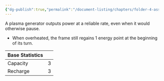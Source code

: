 ```yaml
---
{"dg-publish":true,"permalink":"/document-listing/chapters/folder-4-assembly/generator-folder/plasma-generator/"}
---
```


A plasma generator outputs power at a reliable rate, even when it would otherwise pause.
- When overheated, the frame still regains 1 energy point at the beginning of its turn.

| Base Statistics |     |
| --------------- | --: |
| Capacity        |   3 |
| Recharge        |   3 |

